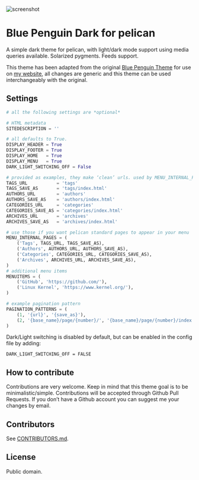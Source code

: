 ![screenshot](https://tyler-carr.com/images/ftp/out.png)

# Blue Penguin Dark for pelican
A simple dark theme for pelican, with light/dark mode support using media queries available. Solarized pygments. Feeds support.

This theme has been adapted from the original [Blue Penguin Theme](https://github.com/jody-frankowski/blue-penguin) for use on [my website](https://tyler-carr.com), all changes are generic and this theme can be used interchangeably with the original. 

## Settings
```python
# all the following settings are *optional*

# HTML metadata
SITEDESCRIPTION = ''

# all defaults to True.
DISPLAY_HEADER = True
DISPLAY_FOOTER = True
DISPLAY_HOME   = True
DISPLAY_MENU   = True
DARK_LIGHT_SWITCHING_OFF = False

# provided as examples, they make ‘clean’ urls. used by MENU_INTERNAL_PAGES.
TAGS_URL           = 'tags'
TAGS_SAVE_AS       = 'tags/index.html'
AUTHORS_URL        = 'authors'
AUTHORS_SAVE_AS    = 'authors/index.html'
CATEGORIES_URL     = 'categories'
CATEGORIES_SAVE_AS = 'categories/index.html'
ARCHIVES_URL       = 'archives'
ARCHIVES_SAVE_AS   = 'archives/index.html'

# use those if you want pelican standard pages to appear in your menu
MENU_INTERNAL_PAGES = (
    ('Tags', TAGS_URL, TAGS_SAVE_AS),
    ('Authors', AUTHORS_URL, AUTHORS_SAVE_AS),
    ('Categories', CATEGORIES_URL, CATEGORIES_SAVE_AS),
    ('Archives', ARCHIVES_URL, ARCHIVES_SAVE_AS),
)
# additional menu items
MENUITEMS = (
    ('GitHub', 'https://github.com/'),
    ('Linux Kernel', 'https://www.kernel.org/'),
)

# example pagination pattern
PAGINATION_PATTERNS = (
    (1, '{url}', '{save_as}'),
    (2, '{base_name}/page/{number}/', '{base_name}/page/{number}/index.html'),
)

```

Dark/Light switching is disabled by default, but can be enabled in the config file by adding:

```
DARK_LIGHT_SWITCHING_OFF = FALSE
```


## How to contribute
Contributions are very welcome. Keep in mind that this theme goal is to be
minimalistic/simple. Contributions will be accepted through Github Pull
Requests. If you don’t have a Github account you can suggest me your
changes by email.

## Contributors
See [CONTRIBUTORS.md](CONTRIBUTORS.md).

## License
Public domain.
